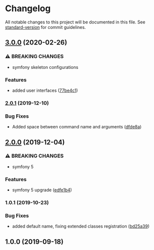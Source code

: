 # Changelog

All notable changes to this project will be documented in this file. See [standard-version](https://github.com/conventional-changelog/standard-version) for commit guidelines.

## [3.0.0](https://github.com/escsrl/command/compare/v2.0.1...v3.0.0) (2020-02-26)


### ⚠ BREAKING CHANGES

* symfony skeleton configurations

### Features

* added user interfaces ([77be4c1](https://github.com/escsrl/command/commit/77be4c1df3224ab14b1e5c79f7c584d3dc588534))

### [2.0.1](https://github.com/escsrl/command/compare/v2.0.0...v2.0.1) (2019-12-10)

### Bug Fixes

* Added space between command name and arguments ([dfde8a](https://github.com/escsrl/command/commit/dfde8a93520a795c392f7739920884c2248e639d))

## [2.0.0](https://github.com/escsrl/command/compare/v1.0.1...v2.0.0) (2019-12-04)


### ⚠ BREAKING CHANGES

* symfony 5

### Features

* symfony 5 upgrade ([edfe1b4](https://github.com/escsrl/command/commit/edfe1b48fd7b998b1ccfe1573377141fe451ac1c))

### 1.0.1 (2019-10-23)

### Bug Fixes

* added default name, fixing extended classes registration ([bd25a39](https://github.com/escsrl/command/commit/bd25a396896e774789b104436d9cef462bcc5ad2))

## 1.0.0 (2019-09-18)
